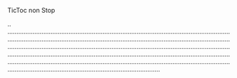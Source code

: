 TicToc non Stop

..
.................................................................................................................................................................................................................................................................................................................................................................................................................................................................................................................................................................................................................................................................................................................................